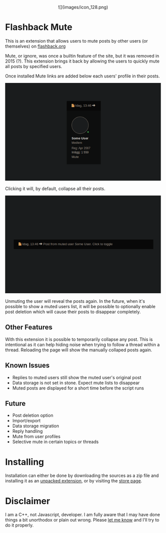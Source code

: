 <p align="center">
![](images/icon_128.png)
</p>

# Flashback Mute
This is an extension that allows users to mute posts by other users (or themselves)
on [flashback.org](https://flashback.org)

Mute, or ignore, was once a builtin feature of the site, but it was removed in 2015 (?).
This extension brings it back by allowing the users to quickly mute all posts by
specified users.

Once installed Mute links are added below each users' profile in their posts.

![](images/mute-link.png)

Clicking it will, by default, collapse all their posts.

![](images/muted-post.png)

Unmuting the user will reveal the posts again. In the future, when it's possible to show
a muted users list, it will be possible to optionally enable post deletion which will
cause their posts to disappear completely.

## Other Features
With this extension it is possible to temporarily collapse any post. This is intentional
as it can help hiding noise when trying to follow a thread within a thread. Reloading
the page will show the manually collaped posts again.

## Known Issues
- Replies to muted users still show the muted user's original post
- Data storage is not set in stone. Expect mute lists to disappear
- Muted posts are displayed for a short time before the script runs

## Future
- Post deletion option
- Import/export
- Data storage migration
- Reply handling
- Mute from user profiles
- Selective mute in certain topics or threads

# Installing
Installation can either be done by downloading the sources as a zip file and installing
it as an [unpacked extension](https://developer.chrome.com/docs/extensions/get-started/tutorial/hello-world#load-unpacked), or by visiting the [store page](https://chromewebstore.google.com/detail/flashback-mute/koojbgdpkpmobmmfdffhnigihaphclkc).

# Disclaimer
I am a C++, not Javascript, developer. I am fully aware that I may have done things
a bit unorthodox or plain out wrong. Please [let me know](https://github.com/denravonska/flashback-mute/issues) and I'll try to do it properly.
